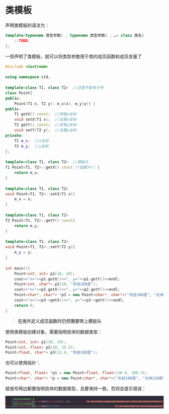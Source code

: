 # 类模板

声明类模板的语法为：

```c++
template<typename 类型参数1 , typename 类型参数2 , …> class 类名{
    //TODO:
};
```

一但声明了类模板，就可以将类型参数用于类的成员函数和成员变量了

```c++
#include <iostream>

using namespace std;

template<class T1, class T2>  //这里不能有分号
class Point{
public:
    Point(T1 x, T2 y): m_x(x), m_y(y){ }
public:
    T1 getX() const;  //获取x坐标
    void setX(T1 x);  //设置x坐标
    T2 getY() const;  //获取y坐标
    void setY(T2 y);  //设置y坐标
private:
    T1 m_x;  //x坐标
    T2 m_y;  //y坐标
};

template<class T1, class T2>  //模板头
T1 Point<T1, T2>::getX() const /*函数头*/ {
    return m_x;
}

template<class T1, class T2>
void Point<T1, T2>::setX(T1 x){
    m_x = x;
}

template<class T1, class T2>
T2 Point<T1, T2>::getY() const{
    return m_y;
}

template<class T1, class T2>
void Point<T1, T2>::setY(T2 y){
    m_y = y;
}

int main(){
    Point<int, int> p1(10, 20);
    cout<<"x="<<p1.getX()<<", y="<<p1.getY()<<endl;
    Point<int, char*> p2(10, "东经180度");
    cout<<"x="<<p2.getX()<<", y="<<p2.getY()<<endl;
    Point<char*, char*> *p3 = new Point<char*, char*>("东经180度", "北纬210度");
    cout<<"x="<<p3->getX()<<", y="<<p3->getY()<<endl;
    return 0;
}
```

> **在类外定义成员函数时仍然需要带上模板头**



使用类模板创建对象，需要指明具体的数据类型：

```c++
Point<int, int> p1(10, 20);
Point<int, float> p2(10, 15.5);
Point<float, char*> p3(12.4, "东经180度");
```

也可以使用指针：

```c++
Point<float, float> *p1 = new Point<float, float>(10.6, 109.3);
Point<char*, char*> *p = new Point<char*, char*>("东经180度", "北纬210度");
```

赋值号两边都要指明具体的数据类型，且要保持一致。否则会提示错误：

![018](https://github.com/winfredzen/iOS-Basic/blob/master/C%2B%2B/images/018.png)









